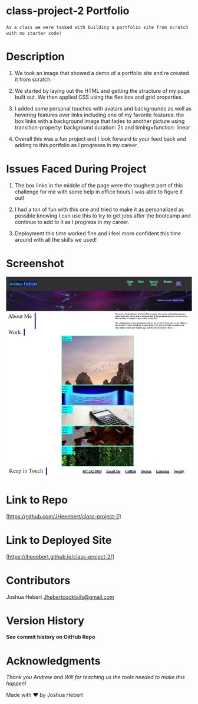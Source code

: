 # class-project-2 Portfolio
    As a class we were tasked with building a portfolio site from scratch with no starter code! 

# Description
1. We took an image that showed a demo of a portfolio site and re created 
    it from scratch.

2. We started by laying out the HTML and getting the structure of my page
    built out. We then applied CSS using the flex box and grid properties.

3. I added some personal touches with avatars and backgrounds as well as    hovering features over links including one of my favorite features: the box links with a background image that fades to another picture using transition-property: background duration: 2s and timing=function: linear

4. Overall this was a fun project and I look forward to your feed back and adding to this portfolio as I progresss in my career. 


# Issues Faced During Project
1. The box links in the middle of the page were the toughest part of this challenge for me with some help in office hours I was able to figure it out!

2. I had a ton of fun with this one and tried to make it as personalized as possible knowing I can use this to try to get jobs after the bootcamp and continue to add to it as I progress in my career.

3. Deployment this time worked fine and I feel more confident this time around with all the skills we used!

# Screenshot
<img src= "assets\images\class-project-two-ss.jpg" 
    alt= "this should be a screenshot"/>


# Link to Repo
[https://github.com/JHeeebert/class-project-2]

# Link to Deployed Site
[https://jheeebert.github.io/class-project-2/]

# Contributors
Joshua Hebert
Jhebertcocktails@gmail.com

# Version History
**See commit history on GitHub Repo**

# Acknowledgments
*Thank you Andrew and Will for teaching us the tools needed to make this happen!*

Made with ❤️ by Joshua Hebert                      
